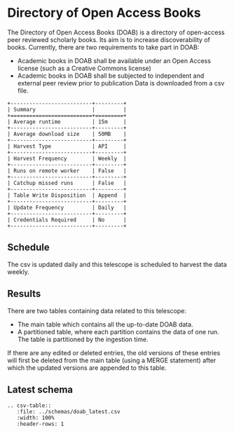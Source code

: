 # Directory of Open Access Books
The Directory of Open Access Books (DOAB) is a directory of open-access peer reviewed scholarly books. 
Its aim is to increase discoverability of books. Currently, there are two requirements to take part in DOAB:
* Academic books in DOAB shall be available under an Open Access license (such as a Creative Commons license)
* Academic books in DOAB shall be subjected to independent and external peer review prior to publication
Data is downloaded from a csv file.

```eval_rst
+--------------------------+---------+
| Summary                  |         |
+==========================+=========+
| Average runtime          | 15m     |
+--------------------------+---------+
| Average download size    | 50MB    |
+--------------------------+---------+
| Harvest Type             | API     |
+--------------------------+---------+
| Harvest Frequency        | Weekly  |
+--------------------------+---------+
| Runs on remote worker    | False   |
+--------------------------+---------+
| Catchup missed runs      | False   |
+--------------------------+---------+
| Table Write Disposition  | Append  |
+--------------------------+---------+
| Update Frequency         | Daily   |
+--------------------------+---------+
| Credentials Required     | No      |
+--------------------------+---------+
```

## Schedule
The csv is updated daily and this telescope is scheduled to harvest the data weekly. 

## Results
There are two tables containing data related to this telescope:
  * The main table which contains all the up-to-date DOAB data. 
  * A partitioned table, where each partition contains the data of one run. The table is partitioned by the ingestion time.

If there are any edited or deleted entries, the old versions of these entries will first be deleted from the main table 
(using a MERGE statement) after which the updated versions are appended to this table.  

## Latest schema
``` eval_rst
.. csv-table::
   :file: ../schemas/doab_latest.csv
   :width: 100%
   :header-rows: 1
```